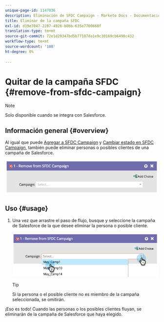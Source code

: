```yaml
---
unique-page-id: 1147036
description: Eliminación de SFDC Campaign - Marketo Docs - Documentación del producto
title: Eliminar de la campaña SFDC
exl-id: d19e7847-2287-4926-b0bb-635e7700668f
translation-type: tm+mt
source-git-commit: 72e1d29347bd5b77107da1e9c30169cb6490c432
workflow-type: tm+mt
source-wordcount: '108'
ht-degree: 0%

---
```


# Quitar de la campaña SFDC {#remove-from-sfdc-campaign}

>[!NOTE]
>
>Solo disponible cuando se integra con Salesforce.

## Información general {#overview}

Al igual que puede [Agregar a SFDC Campaign](/help/marketo/product-docs/core-marketo-concepts/smart-campaigns/salesforce-flow-actions/add-to-sfdc-campaign.md) y [Cambiar estado en SFDC Campaign](/help/marketo/product-docs/core-marketo-concepts/smart-campaigns/salesforce-flow-actions/change-status-in-sfdc-campaign.md), también puede eliminar personas o posibles clientes de una campaña de Salesforce.

![](assets/image2014-9-22-15-3a54-3a34.png)

## Uso {#usage}

1. Una vez que arrastre el paso de flujo, busque y seleccione la campaña de Salesforce de la que desee eliminar la persona o posible cliente.

   ![](assets/image2014-9-22-15-3a54-3a39.png)

   >[!TIP]
   >
   >Si la persona o el posible cliente no es miembro de la campaña seleccionada, se omitirán.

¡Eso es todo! Cuando las personas o los posibles clientes fluyan, se eliminarán de la campaña de Salesforce que haya elegido.
